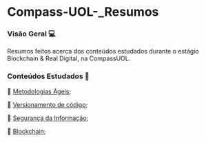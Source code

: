 # Compass-UOL-_Resumos

### Visão Geral :computer:

Resumos feitos acerca dos conteúdos estudados durante o estágio Blockchain & Real Digital, na CompassUOL.

### Conteúdos Estudados :closed_book:

:pushpin: [Metodologias Ágeis](https://github.com/JoseMarques32/Compass-UOL-_Resumos/blob/main/Metodologias%20%C3%81geis/SCRUM.mkd);

:pushpin: [Versionamento de código](https://github.com/JoseMarques32/Compass-UOL-_Resumos/tree/main/Versionamento%20de%20C%C3%B3digo);

:pushpin: [Segurança da Informação](https://github.com/JoseMarques32/Compass-UOL-_Resumos/blob/main/Seguranca%20da%20Informacao/SegurancaI.mkd);

:pushpin: [Blockchain]();











